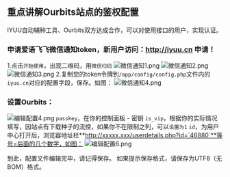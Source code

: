 ## 重点讲解Ourbits站点的鉴权配置
IYUU自动辅种工具、Ourbits双方达成合作，可以对使用接口的用户，实现认证。
### 申请爱语飞飞微信通知token，新用户访问：http://iyuu.cn 申请！
1.点击`开始使用`，出现二维码，用`微信扫码`
![微信通知1.png][1]
![微信通知2.png][2]
![微信通知3.png][3]
2.复制您的token令牌到`/app/config/config.php`文件内的`iyuu.cn`对应的配置字段，保存。如图：
![微信通知4.png][4]

### 设置Ourbits：
![编辑配置4.png][5]
`passkey`，在你的控制面板 - 密钥
`is_vip`，根据你的实际情况填写，因站点有下载种子的流控，如果你不在限制之列，可以`设置为1`
`id`，为用户中心打开后，浏览器地址栏**http://xxxxx.xxx/userdetails.php?id=`46880`**等号=后面的几个数字，如图：
![编辑配置6.png][6]

到此，配置文件编辑完毕，请记得保存。
如果提示保存格式，请保存为UTF8（无BOM）格式。

  [1]: https://www.iyuu.cn/usr/uploads/2019/12/2331433923.png
  [2]: https://www.iyuu.cn/usr/uploads/2019/12/3324442680.png
  [3]: https://www.iyuu.cn/usr/uploads/2019/12/3181272964.png
  [4]: https://www.iyuu.cn/usr/uploads/2019/12/3669828008.png
  [5]: https://www.iyuu.cn/usr/uploads/2019/12/3696916642.png
  [6]: https://www.iyuu.cn/usr/uploads/2019/12/1230288911.png